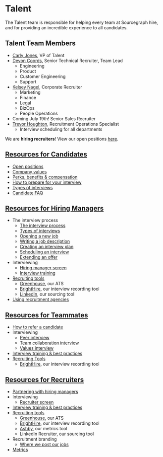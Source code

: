 # Talent

The Talent team is responsible for helping every team at Sourcegraph hire, and for providing an incredible experience to all candidates.

## Talent Team Members
- [Carly Jones](../company/team/index.md#carly-jones-she-her), VP of Talent
- [Devon Coords](../company/team/index.md#devon-coords-she-her), Senior Technical Recruiter, Team Lead
   - Engineering
   - Product
   - Customer Engineering
   - Support
- [Kelsey Nagel](../company/team/index.md#kelsey-nagel-she-her), Corporate Recruiter
   - Marketing
   - Finance
   - Legal
   - BizOps
   - People Operations
- Coming July 19th!  Senior Sales Recruiter 
- [Trevor Houghton](../company/team/index.md#trevor-houghton-he-him), Recruitment Operations Specialist
   - Interview scheduling for all departments

We are **hiring recruiters**!  View our open positions [here](https://boards.greenhouse.io/sourcegraph91).

## [Resources for Candidates](https://about.sourcegraph.com/handbook/talent/resources_for_candidates)

- [Open positions](https://about.sourcegraph.com/handbook/talent/resources_for_candidates#how-to-apply)
- [Company values](https://about.sourcegraph.com/handbook/talent/resources_for_candidates#our-company-values)
- [Perks, benefits & compensation](https://about.sourcegraph.com/handbook/talent/resources_for_candidates#benefits-and-perks)
- [How to prepare for your interview](https://about.sourcegraph.com/handbook/talent/resources_for_candidates)
- [Types of interviews](https://about.sourcegraph.com/handbook/talent/types_of_interviews)
- [Candidate FAQ](https://about.sourcegraph.com/handbook/talent/resources_for_candidates#candidate-faq)  

## [Resources for Hiring Managers](https://about.sourcegraph.com/handbook/talent/resources_for_hiring_managers)

- The interview process
   - [The interview process](https://about.sourcegraph.com/handbook/talent/interview_process)
   - [Types of interviews](https://about.sourcegraph.com/handbook/talent/types_of_interviews)
   - [Opening a new job](https://about.sourcegraph.com/handbook/talent/resources_for_hiring_managers#the-interview-process)
   - [Writing a job description](https://about.sourcegraph.com/handbook/talent/resources_for_hiring_managers#the-interview-process)
   - [Creating an interview plan](https://about.sourcegraph.com/handbook/talent/resources_for_hiring_managers#the-interview-process)
   - [Scheduling an interview](https://about.sourcegraph.com/handbook/talent/resources_for_hiring_managers#scheduling)
   - [Extending an offer](https://about.sourcegraph.com/handbook/talent/resources_for_hiring_managers#3-offer-stage)
- Interviewing 
   - [Hiring manager screen](https://about.sourcegraph.com/handbook/talent/types_of_interviews#hiring-manager-screen)
   - [Interview training](https://about.sourcegraph.com/handbook/talent/interview_training)
- [Recruiting tools](https://about.sourcegraph.com/handbook/talent/hiring#recruiting-tools)
   - [Greenhouse](https://about.sourcegraph.com/handbook/talent/hiring/guide_to_using_greenhouse), our ATS
   - [BrightHire](https://about.sourcegraph.com/handbook/talent/hiring/guide_to_using_brighthire#guide-to-using-brighthire), our interview recording tool
   - [LinkedIn](https://about.sourcegraph.com/handbook/talent/hiring/linkedin), our sourcing tool
- [Using recruitment agencies](https://about.sourcegraph.com/handbook/talent/hiring)

## [Resources for Teammates](https://about.sourcegraph.com/handbook/talent/resources_for_teammates)

- [How to refer a candidate](https://about.sourcegraph.com/handbook/talent/hiring#making-a-referral)
- Interviewing
   - [Peer interview](https://about.sourcegraph.com/handbook/talent/types_of_interviews#peer-interview)
   - [Team collaboration interview](https://about.sourcegraph.com/handbook/talent/types_of_interviews#team-collaboration-interview)
   - [Values interview](https://about.sourcegraph.com/handbook/talent/hiring/evaluating_values)
- [Interview training & best practices](https://about.sourcegraph.com/handbook/talent/interview_training)
- [Recruiting Tools](https://about.sourcegraph.com/handbook/talent/hiring#recruiting-tools)
   - [BrightHire](https://about.sourcegraph.com/handbook/talent/hiring/guide_to_using_brighthire#guide-to-using-brighthire), our interview recording tool

## [Resources for Recruiters](https://about.sourcegraph.com/handbook/talent/resources_for_recruiters)

- [Partnering with hiring managers](https://about.sourcegraph.com/handbook/talent/resources_for_recruiters)
- Interviewing
   - [Recruiter screen](https://about.sourcegraph.com/handbook/talent/types_of_interviews#recruiter-screen)
- [Interview training & best practices](https://about.sourcegraph.com/handbook/talent/interview_training)
- [Recruiting tools](https://about.sourcegraph.com/handbook/talent/hiring#recruiting-tools)
   - [Greenhouse](https://about.sourcegraph.com/handbook/talent/hiring/guide_to_using_greenhouse), our ATS
   - [BrightHire](https://about.sourcegraph.com/handbook/talent/hiring/guide_to_using_brighthire#guide-to-using-brighthire), our interview recording tool
   - [Ashby](https://app.ashbyhq.com/access), our metrics tool
   - LinkedIn Recruiter, our sourcing tool
- Recruitment branding 
   - [Where we post our jobs](https://about.sourcegraph.com/handbook/talent/hiring/job_boards)
- [Metrics](https://about.sourcegraph.com/handbook/talent/recruiting_metrics)
